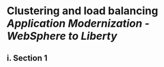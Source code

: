 # **Clustering and load balancing**</br>*Application Modernization - WebSphere to Liberty*

## **i. Section 1**